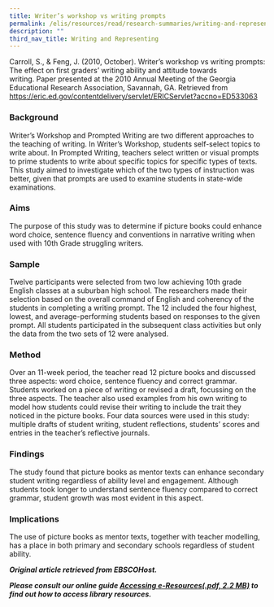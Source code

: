 ```yaml
---
title: Writer’s workshop vs writing prompts
permalink: /elis/resources/read/research-summaries/writing-and-representing/writer-workshop-vs-writing-prompts/
description: ""
third_nav_title: Writing and Representing
---
```

Carroll, S., & Feng, J. (2010, October). Writer’s workshop vs writing prompts: The effect on first graders’ writing ability and attitude towards writing. Paper presented at the 2010 Annual Meeting of the Georgia Educational Research Association, Savannah, GA. Retrieved from https://eric.ed.gov/contentdelivery/servlet/ERICServlet?accno=ED533063

### Background

Writer’s Workshop and Prompted Writing are two different approaches to the teaching of writing. In Writer’s Workshop, students self-select topics to write about. In Prompted Writing, teachers select written or visual prompts to prime students to write about specific topics for specific types of texts. This study aimed to investigate which of the two types of instruction was better, given that prompts are used to examine students in state-wide examinations.

### Aims

The purpose of this study was to determine if picture books could enhance word choice, sentence fluency and conventions in narrative writing when used with 10th Grade struggling writers.

### Sample

Twelve participants were selected from two low achieving 10th grade English classes at a suburban high school. The researchers made their selection based on the overall command of English and coherency of the students in completing a writing prompt. The 12 included the four highest, lowest, and average-performing students based on responses to the given prompt. All students participated in the subsequent class activities but only the data from the two sets of 12 were analysed.

### Method

Over an 11-week period, the teacher read 12 picture books and discussed three aspects: word choice, sentence fluency and correct grammar. Students worked on a piece of writing or revised a draft, focussing on the three aspects. The teacher also used examples from his own writing to model how students could revise their writing to include the trait they noticed in the picture books. Four data sources were used in this study: multiple drafts of student writing, student reflections, students’ scores and entries in the teacher’s reflective journals.

### Findings

The study found that picture books as mentor texts can enhance secondary student writing regardless of ability level and engagement. Although students took longer to understand sentence fluency compared to correct grammar, student growth was most evident in this aspect.

### Implications

The use of picture books as mentor texts, together with teacher modelling, has a place in both primary and secondary schools regardless of student ability.

_**Original article retrieved from EBSCOHost.**_  

**_Please consult our online guide [Accessing e-Resources(.pdf, 2.2 MB)](https://academyofsingaporeteachers-moe-edu-sg-admin.cwp.sg/elis/resources/read/research-summaries/writing-and-representing/18e45074-6b1b-4ac7-811f-1a8da16c4f81 "Accessing e-Resources") to find out how to access library resources._**